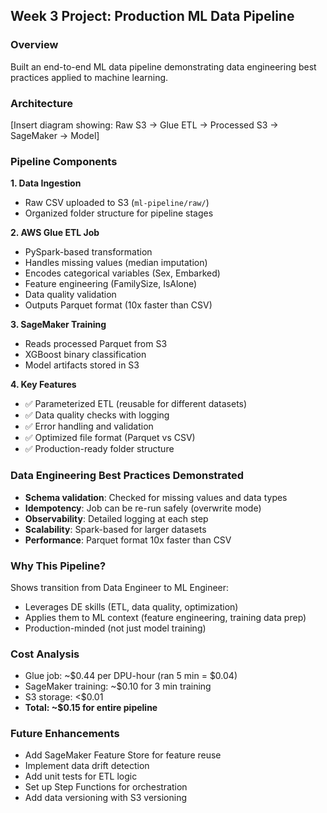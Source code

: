 ## Week 3 Project: Production ML Data Pipeline

### Overview
Built an end-to-end ML data pipeline demonstrating data engineering best practices applied to machine learning.

### Architecture
[Insert diagram showing: Raw S3 → Glue ETL → Processed S3 → SageMaker → Model]

### Pipeline Components

**1. Data Ingestion**
- Raw CSV uploaded to S3 (`ml-pipeline/raw/`)
- Organized folder structure for pipeline stages

**2. AWS Glue ETL Job**
- PySpark-based transformation
- Handles missing values (median imputation)
- Encodes categorical variables (Sex, Embarked)
- Feature engineering (FamilySize, IsAlone)
- Data quality validation
- Outputs Parquet format (10x faster than CSV)

**3. SageMaker Training**
- Reads processed Parquet from S3
- XGBoost binary classification
- Model artifacts stored in S3

**4. Key Features**
- ✅ Parameterized ETL (reusable for different datasets)
- ✅ Data quality checks with logging
- ✅ Error handling and validation
- ✅ Optimized file format (Parquet vs CSV)
- ✅ Production-ready folder structure

### Data Engineering Best Practices Demonstrated
- **Schema validation**: Checked for missing values and data types
- **Idempotency**: Job can be re-run safely (overwrite mode)
- **Observability**: Detailed logging at each step
- **Scalability**: Spark-based for larger datasets
- **Performance**: Parquet format 10x faster than CSV

### Why This Pipeline?
Shows transition from Data Engineer to ML Engineer:
- Leverages DE skills (ETL, data quality, optimization)
- Applies them to ML context (feature engineering, training data prep)
- Production-minded (not just model training)

### Cost Analysis
- Glue job: ~$0.44 per DPU-hour (ran 5 min = $0.04)
- SageMaker training: ~$0.10 for 3 min training
- S3 storage: <$0.01
- **Total: ~$0.15 for entire pipeline**

### Future Enhancements
- Add SageMaker Feature Store for feature reuse
- Implement data drift detection
- Add unit tests for ETL logic
- Set up Step Functions for orchestration
- Add data versioning with S3 versioning